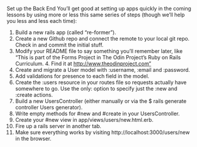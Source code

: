 Set up the Back End
You’ll get good at setting up apps quickly in the coming lessons by using more or less this same series of steps (though we’ll help you less and less each time):

1. Build a new rails app (called “re-former”).
2. Create a new Github repo and connect the remote to your local git repo. Check in and commit the initial stuff.
3. Modify your README file to say something you’ll remember later, like “This is part of the Forms Project in The Odin Project’s Ruby on Rails Curriculum. 4. Find it at http://www.theodinproject.com”
5. Create and migrate a User model with :username, :email and :password.
6. Add validations for presence to each field in the model.
7. Create the :users resource in your routes file so requests actually have somewhere to go. Use the only: option to specify just the :new and :create    actions.
8. Build a new UsersController (either manually or via the $ rails generate controller Users generator).
9. Write empty methods for #new and #create in your UsersController.
10. Create your #new view in app/views/users/new.html.erb.
11. Fire up a rails server in another tab.
12. Make sure everything works by visiting http://localhost:3000/users/new in the browser.
